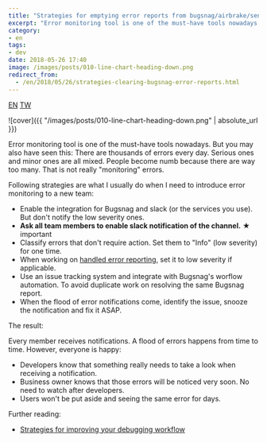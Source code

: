 ```yaml
---
title: "Strategies for emptying error reports from bugsnag/airbrake/sentry"
excerpt: "Error monitoring tool is one of the must-have tools nowadays. But you may also have seen this: There are thousands of errors every day. Serious ones and minor ones are all mixed. People become numb because there are way too many. That is not really monitoring errors. Following strategies are what I usually do when I need to introduce error monitoring to a new team"
category:
- en
tags:
- dev
date: 2018-05-26 17:40
image: /images/posts/010-line-chart-heading-down.png
redirect_from:
  - /en/2018/05/26/strategies-clearing-bugsnag-error-reports.html
---
```


<a href="{% link _posts/2018-05-26-strategies-clearing-bugsnag-error-reports-en.md %}" class="lang-btn lang-current">EN</a>
<a href="{% link _posts/2018-05-26-strategies-clearing-bugsnag-error-reports.md %}" class="lang-btn">TW</a>

![cover]({{ "/images/posts/010-line-chart-heading-down.png" | absolute_url }})

Error monitoring tool is one of the must-have tools nowadays. But you may also have seen this: There are thousands of errors every day. Serious ones and minor ones are all mixed. People become numb because there are way too many. That is not really "monitoring" errors.

Following strategies are what I usually do when I need to introduce error monitoring to a new team:

* Enable the integration for Bugsnag and slack (or the services you use). But don't notify the low severity ones.
* **Ask all team members to enable slack notification of the channel.**  ★️ important
* Classify errors that don't require action. Set them to "Info" (low severity) for one time.
* When working on [handled error reporting](https://docs.bugsnag.com/platforms/ruby/rails/reporting-handled-errors/), set it to low severity if applicable.
* Use an issue tracking system and integrate with Bugsnag's worflow automation. To avoid duplicate work on resolving the same Bugsnag report.
* When the flood of error notifications come, identify the issue, snooze the notification and fix it ASAP.

The result:

Every member receives notifications. A flood of errors happens from time to time. However, everyone is happy:

* Developers know that something really needs to take a look when receiving a notification.
* Business owner knows that those errors will be noticed very soon. No need to watch after developers.
* Users won't be put aside and seeing the same error for days.

Further reading:

* [Strategies for improving your debugging workflow](https://blog.bugsnag.com/debugging-workflow/)
